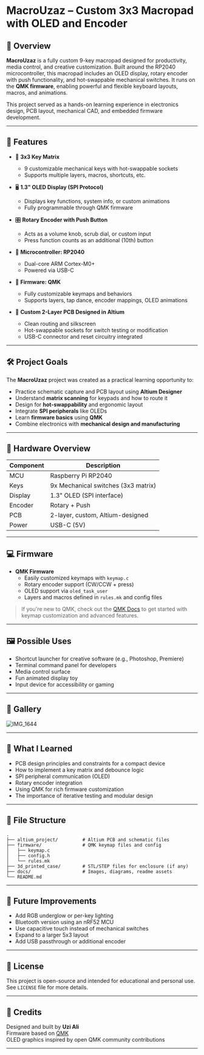 # MacroUzaz – Custom 3x3 Macropad with OLED and Encoder

## 🔧 Overview

**MacroUzaz** is a fully custom 9-key macropad designed for productivity, media control, and creative customization. Built around the RP2040 microcontroller, this macropad includes an OLED display, rotary encoder with push functionality, and hot-swappable mechanical switches. It runs on the **QMK firmware**, enabling powerful and flexible keyboard layouts, macros, and animations.

This project served as a hands-on learning experience in electronics design, PCB layout, mechanical CAD, and embedded firmware development.

---


## 🧰 Features

- 🔢 **3x3 Key Matrix**  
  - 9 customizable mechanical keys with hot-swappable sockets  
  - Supports multiple layers, macros, shortcuts, etc.

- 🖥️ **1.3" OLED Display (SPI Protocol)**  
  - Displays key functions, system info, or custom animations  
  - Fully programmable through QMK firmware

- 🎛️ **Rotary Encoder with Push Button**  
  - Acts as a volume knob, scrub dial, or custom input  
  - Press function counts as an additional (10th) button

- 🧠 **Microcontroller: RP2040**  
  - Dual-core ARM Cortex-M0+  
  - Powered via USB-C

- 🧩 **Firmware: QMK**  
  - Fully customizable keymaps and behaviors  
  - Supports layers, tap dance, encoder mappings, OLED animations

- 🧾 **Custom 2-Layer PCB Designed in Altium**  
  - Clean routing and silkscreen  
  - Hot-swappable sockets for switch testing or modification  
  - USB-C connector and reset circuitry integrated

---

## 🛠️ Project Goals

The **MacroUzaz** project was created as a practical learning opportunity to:

- Practice schematic capture and PCB layout using **Altium Designer**
- Understand **matrix scanning** for keypads and how to route it
- Design for **hot-swappability** and ergonomic layout
- Integrate **SPI peripherals** like OLEDs
- Learn **firmware basics** using **QMK**
- Combine electronics with **mechanical design and manufacturing**

---

## 🔌 Hardware Overview

| Component        | Description                        |
|------------------|------------------------------------|
| MCU              | Raspberry Pi RP2040                |
| Keys             | 9x Mechanical switches (3x3 matrix)|
| Display          | 1.3" OLED (SPI interface)          |
| Encoder          | Rotary + Push                      |
| PCB              | 2-layer, custom, Altium-designed   |
| Power            | USB-C (5V)                         |

---

## 💻 Firmware

- **QMK Firmware**  
  - Easily customized keymaps with `keymap.c`  
  - Rotary encoder support (CW/CCW + press)  
  - OLED support via `oled_task_user`  
  - Layers and macros defined in `rules.mk` and config files

> If you're new to QMK, check out the [QMK Docs](https://docs.qmk.fm) to get started with keymap customization and advanced features.

---

## 🖼️ Possible Uses

- Shortcut launcher for creative software (e.g., Photoshop, Premiere)
- Terminal command panel for developers
- Media control surface
- Fun animated display toy
- Input device for accessibility or gaming

---

## 📸 Gallery

![IMG_1644](https://github.com/user-attachments/assets/7b689b62-aae1-4b39-a38e-3f1c089dcf61)

---

## 🧪 What I Learned

- PCB design principles and constraints for a compact device
- How to implement a key matrix and debounce logic
- SPI peripheral communication (OLED)
- Rotary encoder integration
- Using QMK for rich firmware customization
- The importance of iterative testing and modular design

---

## 📁 File Structure

```
.
├── altium_project/         # Altium PCB and schematic files
├── firmware/               # QMK keymap files and config
│   ├── keymap.c
│   ├── config.h
│   └── rules.mk
├── 3d_printed_case/        # STL/STEP files for enclosure (if any)
├── docs/                   # Images, diagrams, readme assets
└── README.md
```

---

## 🧩 Future Improvements

- Add RGB underglow or per-key lighting
- Bluetooth version using an nRF52 MCU
- Use capacitive touch instead of mechanical switches
- Expand to a larger 5x3 layout
- Add USB passthrough or additional encoder

---

## 📜 License

This project is open-source and intended for educational and personal use. See `LICENSE` file for more details.

---

## 🙌 Credits

Designed and built by **Uzi Ali**  
Firmware based on [QMK](https://qmk.fm/)  
OLED graphics inspired by open QMK community contributions

---
